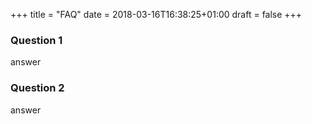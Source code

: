 +++
title = "FAQ"
date = 2018-03-16T16:38:25+01:00
draft = false
+++

### Question 1

answer

### Question 2

answer
